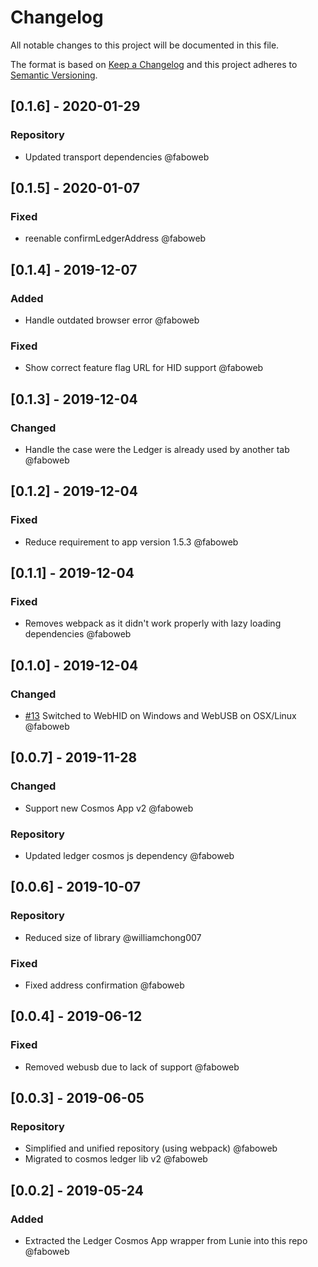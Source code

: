 # Changelog

All notable changes to this project will be documented in this file.

The format is based on [Keep a Changelog](http://keepachangelog.com/en/1.0.0/)
and this project adheres to [Semantic Versioning](http://semver.org/spec/v2.0.0.html).

<!-- SIMSALA --> <!-- DON'T DELETE, used for automatic changelog updates -->

## [0.1.6] - 2020-01-29

### Repository

- Updated transport dependencies @faboweb

## [0.1.5] - 2020-01-07

### Fixed

- reenable confirmLedgerAddress @faboweb

## [0.1.4] - 2019-12-07

### Added

- Handle outdated browser error @faboweb

### Fixed

- Show correct feature flag URL for HID support @faboweb

## [0.1.3] - 2019-12-04

### Changed

- Handle the case were the Ledger is already used by another tab @faboweb

## [0.1.2] - 2019-12-04

### Fixed

- Reduce requirement to app version 1.5.3 @faboweb

## [0.1.1] - 2019-12-04

### Fixed

- Removes webpack as it didn't work properly with lazy loading dependencies @faboweb

## [0.1.0] - 2019-12-04

### Changed

- [#13](https://github.com/cosmos/lunie/pull/13) Switched to WebHID on Windows and WebUSB on OSX/Linux @faboweb

## [0.0.7] - 2019-11-28

### Changed

- Support new Cosmos App v2 @faboweb

### Repository

- Updated ledger cosmos js dependency @faboweb


## [0.0.6] - 2019-10-07


### Repository

- Reduced size of library @williamchong007

### Fixed

- Fixed address confirmation @faboweb

## [0.0.4] - 2019-06-12

### Fixed

- Removed webusb due to lack of support @faboweb

## [0.0.3] - 2019-06-05

### Repository

- Simplified and unified repository (using webpack) @faboweb
- Migrated to cosmos ledger lib v2 @faboweb

## [0.0.2] - 2019-05-24

### Added

- Extracted the Ledger Cosmos App wrapper from Lunie into this repo @faboweb